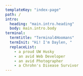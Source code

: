 ```yaml
---
templateKey: "index-page"
path: /
intro:
  heading: "main.intro.heading"
  body: main.intro.body
terminal:
  termtitle: "Terminal4Hoomans"
  termInit: "Hi! I'm Daylen, "
  replaceList:
    - a proud UW Husky
    - an avid Web Developer
    - an avid Photographer
    - a Chrohn's Disease Survivor
---
```

